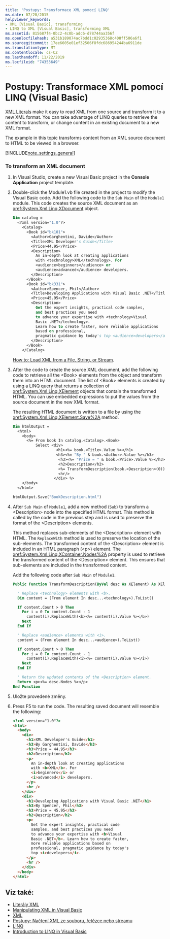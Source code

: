 ```yaml
---
title: 'Postupy: Transformace XML pomocí LINQ'
ms.date: 07/20/2015
helpviewer_keywords:
- XML [Visual Basic], transforming
- LINQ to XML [Visual Basic], transforming XML
ms.assetid: 815687f4-0bc2-4c0b-adc6-d78744aa356f
ms.openlocfilehash: a531b189074ac7bdd1c02935368c408ff506a6f1
ms.sourcegitcommit: 17ee6605e01ef32506f8fdc686954244ba6911de
ms.translationtype: MT
ms.contentlocale: cs-CZ
ms.lasthandoff: 11/22/2019
ms.locfileid: "74353649"
---
```

# <a name="how-to-transform-xml-by-using-linq-visual-basic"></a>Postupy: Transformace XML pomocí LINQ (Visual Basic)

[XML Literals](../../../../visual-basic/language-reference/xml-literals/index.md) make it easy to read XML from one source and transform it to a new XML format. You can take advantage of LINQ queries to retrieve the content to transform, or change content in an existing document to a new XML format.

The example in this topic transforms content from an XML source document to HTML to be viewed in a browser.

[!INCLUDE[note_settings_general](~/includes/note-settings-general-md.md)]

### <a name="to-transform-an-xml-document"></a>To transform an XML document

1. In Visual Studio, create a new Visual Basic project in the **Console Application** project template.

2. Double-click the Module1.vb file created in the project to modify the Visual Basic code. Add the following code to the `Sub Main` of the `Module1` module. This code creates the source XML document as an <xref:System.Xml.Linq.XDocument> object.

    ```vb
    Dim catalog =
      <?xml version="1.0"?>
        <Catalog>
          <Book id="bk101">
            <Author>Garghentini, Davide</Author>
            <Title>XML Developer's Guide</Title>
            <Price>44.95</Price>
            <Description>
              An in-depth look at creating applications
              with <technology>XML</technology>. For
              <audience>beginners</audience> or
              <audience>advanced</audience> developers.
            </Description>
          </Book>
          <Book id="bk331">
            <Author>Spencer, Phil</Author>
            <Title>Developing Applications with Visual Basic .NET</Title>
            <Price>45.95</Price>
            <Description>
              Get the expert insights, practical code samples,
              and best practices you need
              to advance your expertise with <technology>Visual
              Basic .NET</technology>.
              Learn how to create faster, more reliable applications
              based on professional,
              pragmatic guidance by today's top <audience>developers</audience>.
            </Description>
          </Book>
        </Catalog>
    ```

     [How to: Load XML from a File, String, or Stream](../../../../visual-basic/programming-guide/language-features/xml/how-to-load-xml-from-a-file-string-or-stream.md).

3. After the code to create the source XML document, add the following code to retrieve all the \<Book> elements from the object and transform them into an HTML document. The list of \<Book> elements is created by using a LINQ query that returns a collection of <xref:System.Xml.Linq.XElement> objects that contain the transformed HTML. You can use embedded expressions to put the values from the source document in the new XML format.

     The resulting HTML document is written to a file by using the <xref:System.Xml.Linq.XElement.Save%2A> method.

    ```vb
    Dim htmlOutput =
      <html>
        <body>
          <%= From book In catalog.<Catalog>.<Book>
              Select <div>
                       <h1><%= book.<Title>.Value %></h1>
                       <h3><%= "By " & book.<Author>.Value %></h3>
                        <h3><%= "Price = " & book.<Price>.Value %></h3>
                        <h2>Description</h2>
                        <%= TransformDescription(book.<Description>(0)) %>
                        <hr/>
                      </div> %>
        </body>
      </html>

    htmlOutput.Save("BookDescription.html")
    ```

4. After `Sub Main` of `Module1`, add a new method (`Sub`) to transform a \<Description> node into the specified HTML format. This method is called by the code in the previous step and is used to preserve the format of the \<Description> elements.

     This method replaces sub-elements of the \<Description> element with HTML. The `ReplaceWith` method is used to preserve the location of the sub-elements. The transformed content of the \<Description> element is included in an HTML paragraph (\<p>) element. The <xref:System.Xml.Linq.XContainer.Nodes%2A> property is used to retrieve the transformed content of the \<Description> element. This ensures that sub-elements are included in the transformed content.

     Add the following code after `Sub Main` of `Module1`.

    ```vb
    Public Function TransformDescription(ByVal desc As XElement) As XElement

      ' Replace <technology> elements with <b>.
      Dim content = (From element In desc...<technology>).ToList()

      If content.Count > 0 Then
        For i = 0 To content.Count - 1
          content(i).ReplaceWith(<b><%= content(i).Value %></b>)
        Next
      End If

      ' Replace <audience> elements with <i>.
      content = (From element In desc...<audience>).ToList()

      If content.Count > 0 Then
        For i = 0 To content.Count - 1
          content(i).ReplaceWith(<i><%= content(i).Value %></i>)
        Next
      End If

      ' Return the updated contents of the <Description> element.
      Return <p><%= desc.Nodes %></p>
    End Function
    ```

5. Uložte provedené změny.

6. Press F5 to run the code. The resulting saved document will resemble the following:

    ```html
    <?xml version="1.0"?>
    <html>
      <body>
        <div>
          <h1>XML Developer's Guide</h1>
          <h3>By Garghentini, Davide</h3>
          <h3>Price = 44.95</h3>
          <h2>Description</h2>
          <p>
            An in-depth look at creating applications
            with <b>XML</b>. For
            <i>beginners</i> or
            <i>advanced</i> developers.
          </p>
          <hr />
        </div>
        <div>
          <h1>Developing Applications with Visual Basic .NET</h1>
          <h3>By Spencer, Phil</h3>
          <h3>Price = 45.95</h3>
          <h2>Description</h2>
          <p>
            Get the expert insights, practical code
            samples, and best practices you need
            to advance your expertise with <b>Visual
            Basic .NET</b>. Learn how to create faster,
            more reliable applications based on
            professional, pragmatic guidance by today's
            top <i>developers</i>.
          </p>
          <hr />
        </div>
      </body>
    </html>
    ```

## <a name="see-also"></a>Viz také:

- [Literály XML](../../../../visual-basic/language-reference/xml-literals/index.md)
- [Manipulating XML in Visual Basic](../../../../visual-basic/programming-guide/language-features/xml/manipulating-xml.md)
- [XML](../../../../visual-basic/programming-guide/language-features/xml/index.md)
- [Postupy: Načtení XML ze souboru, řetězce nebo streamu](../../../../visual-basic/programming-guide/language-features/xml/how-to-load-xml-from-a-file-string-or-stream.md)
- [LINQ](../../../../visual-basic/programming-guide/language-features/linq/index.md)
- [Introduction to LINQ in Visual Basic](../../../../visual-basic/programming-guide/language-features/linq/introduction-to-linq.md)
